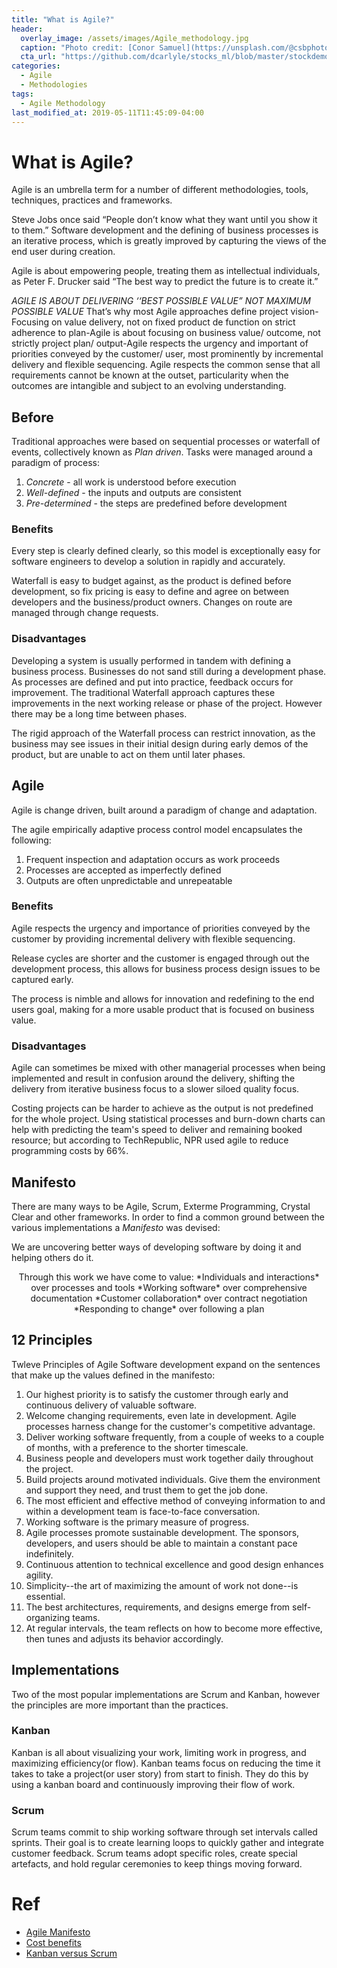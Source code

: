 ```yaml
---
title: "What is Agile?"
header:
  overlay_image: /assets/images/Agile_methodology.jpg
  caption: "Photo credit: [Conor Samuel](https://unsplash.com/@csbphotography)"
  cta_url: "https://github.com/dcarlyle/stocks_ml/blob/master/stockdemo.ipynb"
categories:
  - Agile
  - Methodologies
tags:
  - Agile Methodology
last_modified_at: 2019-05-11T11:45:09-04:00
---
```


# What is Agile?

Agile is an umbrella term for a number of different methodologies, tools, techniques, practices and frameworks.

Steve Jobs once said “People don’t know what they want until you show it to them.” Software development and the defining of business processes is an iterative process, which is greatly improved by capturing the views of the end user during creation. 

Agile is about empowering people, treating them as intellectual individuals, as Peter F. Drucker said “The best way to predict the future is to create it.” 

*AGILE IS ABOUT DELIVERING ‘‘BEST POSSIBLE VALUE” NOT MAXIMUM POSSIBLE VALUE*
That’s why most Agile approaches define project vision-Focusing on value delivery, not on fixed product de function on strict adherence to plan-Agile is about focusing on business value/ outcome, not strictly project plan/ output-Agile respects the urgency and important of priorities conveyed by the customer/ user, most prominently by incremental delivery and flexible sequencing. Agile respects the common sense that all requirements cannot be known at the outset, particularity when the outcomes are intangible and subject to an evolving understanding.

## Before
Traditional approaches were based on sequential processes or waterfall of events, collectively known as *Plan driven*. Tasks were managed around a paradigm of process:
1. *Concrete* - all work is understood before execution
2. *Well-defined* - the inputs and outputs are consistent
3. *Pre-determined* - the steps are predefined before development

### Benefits
Every step is clearly defined clearly, so this model is exceptionally easy for software engineers to develop a solution in rapidly and accurately. 

Waterfall is easy to budget against, as the product is defined before development, so fix pricing is easy to define and agree on between developers and the business/product owners. Changes on route are managed through change requests.

### Disadvantages
Developing a system is usually performed in tandem with defining a business process. Businesses do not sand still during a development phase. As processes are defined and put into practice, feedback occurs for improvement. The traditional Waterfall approach captures these improvements in the next working release or phase of the project. However there may be a long time between phases.

The rigid approach of the Waterfall process can restrict innovation, as the business may see issues in their initial design during early demos of the product, but are unable to act on them until later phases.

## Agile
Agile is change driven, built around a paradigm of change and adaptation.

The agile empirically adaptive process control model encapsulates the following:
1. Frequent inspection and adaptation occurs as work proceeds 
2. Processes are accepted as imperfectly defined
3. Outputs are often unpredictable and unrepeatable

### Benefits
Agile respects the urgency and importance of priorities conveyed by the customer by providing incremental delivery with flexible sequencing.

Release cycles are shorter and the customer is engaged through out the development process, this allows for business process design issues to be captured early.

The process is nimble and allows for innovation and redefining to the end users goal, making for a more usable product that is focused on business value.

### Disadvantages
Agile can sometimes be mixed with other managerial processes when being implemented and result in confusion around the delivery, shifting the delivery from iterative business focus to a slower siloed quality focus.

Costing projects can be harder to achieve as the output is not predefined for the whole project. Using statistical processes and burn-down charts can help with predicting the team's speed to deliver and remaining booked resource; but according to TechRepublic, NPR used agile to reduce programming costs by 66%.

## Manifesto
There are many ways to be Agile, Scrum, Exterme Programming, Crystal Clear and other frameworks. In order to find a common ground between the various implementations a *Manifesto* was devised:

We are uncovering better ways of developing software by doing it and helping others do it.
<center>
Through this work we have come to value:
*Individuals and interactions* over processes and tools
*Working software* over comprehensive documentation
*Customer collaboration* over contract negotiation
*Responding to change* over following a plan
</center>

## 12 Principles
Twleve Principles of Agile Software development expand on the sentences that make up the values defined in the manifesto:

1. Our highest priority is to satisfy the customer through early and continuous delivery of valuable software.
2. Welcome changing requirements, even late in development. Agile processes harness change for the customer's competitive advantage.
3. Deliver working software frequently, from a couple of weeks to a couple of months, with a preference to the shorter timescale.
4. Business people and developers must work together daily throughout the project.
5. Build projects around motivated individuals. Give them the environment and support they need,
 and trust them to get the job done.
6. The most efficient and effective method of conveying information to and within a development team is face-to-face conversation.
7. Working software is the primary measure of progress.
8. Agile processes promote sustainable development. The sponsors, developers, and users should be able to maintain a constant pace indefinitely.
9. Continuous attention to technical excellence and good design enhances agility.
10. Simplicity--the art of maximizing the amount of work not done--is essential.
11. The best architectures, requirements, and designs emerge from self-organizing teams.
12. At regular intervals, the team reflects on how to become more effective, then tunes and adjusts its behavior accordingly.

## Implementations
Two of the most popular implementations are Scrum and Kanban, however the principles are more important than the practices.

### Kanban 
Kanban is all about visualizing your work, limiting work in progress, and maximizing efficiency(or flow). Kanban teams focus on reducing the time it takes to take a project(or user story) from start to finish. They do this by using a kanban board and continuously improving their flow of work. 

### Scrum 
Scrum teams commit to ship working software through set intervals called sprints. Their goal is to create learning loops to quickly gather and integrate customer feedback. Scrum teams adopt specific roles, create special artefacts, and hold regular ceremonies to keep things moving forward. 



# Ref
* [Agile Manifesto](https://www.atlassian.com/agile/manifesto)
* [Cost benefits](https://www.poynter.org/reporting-editing/2012/how-npr-benefits-from-agile-project-development-you-can-too/)
* [Kanban versus Scrum](https://www.atlassian.com/agile/kanban/kanban-vs-scrum)




